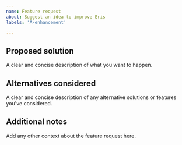 ```yaml
---
name: Feature request
about: Suggest an idea to improve Eris
labels: 'A-enhancement'

---
```


## Proposed solution

A clear and concise description of what you want to happen.

## Alternatives considered

A clear and concise description of any alternative solutions or features you've considered.

## Additional notes

Add any other context about the feature request here.
